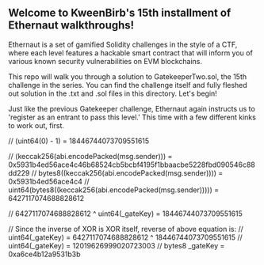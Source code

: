 ## Welcome to KweenBirb's 15th installment of Ethernaut walkthroughs! 

Ethernaut is a set of gamified Solidity challenges in the style of a CTF, where each level features a hackable smart contract that will inform you of various known security vulnerabilities on EVM blockchains.

This repo will walk you through a solution to GatekeeperTwo.sol, the 15th challenge in the series. You can find the challenge itself and fully fleshed out solution in the .txt and .sol files in this directory. Let's begin!

Just like the previous Gatekeeper challenge, Ethernaut again instructs us to 'register as an entrant to pass this level.' This time with a few different kinks to work out, first.



// (uint64(0) - 1) = 18446744073709551615

// (keccak256(abi.encodePacked(msg.sender))) = 0x5931b4ed56ace4c46b68524cb5bcbf4195f1bbaacbe5228fbd090546c88dd229
// bytes8((keccak256(abi.encodePacked(msg.sender)))) = 0x5931b4ed56ace4c4
// uint64(bytes8((keccak256(abi.encodePacked(msg.sender))))) = 6427117074688828612

// 6427117074688828612 ^ uint64(_gateKey) = 18446744073709551615

// Since the inverse of XOR is XOR itself, reverse of above equation is:
// uint64(_gateKey) = 6427117074688828612 ^ 18446744073709551615
// uint64(_gateKey) = 12019626999020723003
// bytes8 _gateKey = 0xa6ce4b12a9531b3b
